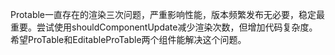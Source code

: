 Protable一直存在的渲染三次问题，严重影响性能，版本频繁发布无必要，稳定最重要。尝试使用shouldComponentUpdate减少渲染次数，但增加代码复杂度。希望ProTable和EditableProTable两个组件能解决这个问题。
